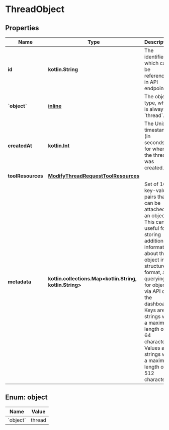 
# ThreadObject

## Properties
| Name | Type | Description | Notes |
| ------------ | ------------- | ------------- | ------------- |
| **id** | **kotlin.String** | The identifier, which can be referenced in API endpoints. |  |
| **&#x60;object&#x60;** | [**inline**](#&#x60;Object&#x60;) | The object type, which is always &#x60;thread&#x60;. |  |
| **createdAt** | **kotlin.Int** | The Unix timestamp (in seconds) for when the thread was created. |  |
| **toolResources** | [**ModifyThreadRequestToolResources**](ModifyThreadRequestToolResources.md) |  |  |
| **metadata** | **kotlin.collections.Map&lt;kotlin.String, kotlin.String&gt;** | Set of 16 key-value pairs that can be attached to an object. This can be useful for storing additional information about the object in a structured format, and querying for objects via API or the dashboard.   Keys are strings with a maximum length of 64 characters. Values are strings with a maximum length of 512 characters.  |  |


<a id="`Object`"></a>
## Enum: object
| Name | Value |
| ---- | ----- |
| &#x60;object&#x60; | thread |



